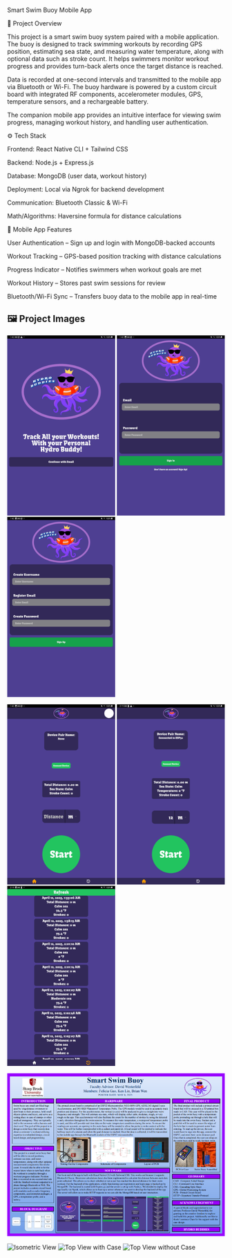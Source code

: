 Smart Swim Buoy Mobile App

📖 Project Overview

This project is a smart swim buoy system paired with a mobile application. The buoy is designed to track swimming workouts by recording GPS position, estimating sea state, and measuring water temperature, along with optional data such as stroke count. It helps swimmers monitor workout progress and provides turn-back alerts once the target distance is reached.

Data is recorded at one-second intervals and transmitted to the mobile app via Bluetooth or Wi-Fi. The buoy hardware is powered by a custom circuit board with integrated RF components, accelerometer modules, GPS, temperature sensors, and a rechargeable battery.

The companion mobile app provides an intuitive interface for viewing swim progress, managing workout history, and handling user authentication.

⚙️ Tech Stack

Frontend: React Native CLI + Tailwind CSS

Backend: Node.js + Express.js

Database: MongoDB (user data, workout history)

Deployment: Local via Ngrok for backend development

Communication: Bluetooth Classic & Wi-Fi

Math/Algorithms: Haversine formula for distance calculations

📱 Mobile App Features

User Authentication – Sign up and login with MongoDB-backed accounts

Workout Tracking – GPS-based position tracking with distance calculations

Progress Indicator – Notifies swimmers when workout goals are met

Workout History – Stores past swim sessions for review

Bluetooth/Wi-Fi Sync – Transfers buoy data to the mobile app in real-time

## 🖼️ Project Images

<p float="left">
  <img src="images/LandingPage.jpg" alt="Landing Page" width="250"/>
  <img src="images/LoginPage.jpg" alt="Login Page" width="250"/>
  <img src="images/SignupPage.jpg" alt="Signup Page" width="250"/>
</p>

<p float="left">
  <img src="images/HomePage.jpg" alt="Home Page" width="250"/>
  <img src="images/HomePageAfterConnect.jpg" alt="Home Page After Connect" width="250"/>
  <img src="images/HistoryPage.jpg" alt="History Page" width="250"/>
</p>

<p float="left">
  <img src="images/Poster.png" alt="Poster" width="900"/>
</p>

<p float="left">
  <img src="images/Isometric_View.HEIC" alt="Isometric View" width="300"/>
  <img src="images/Top_View_wCase.HEIC" alt="Top View with Case" width="300"/>
  <img src="images/Top_View_woCase.HEIC" alt="Top View without Case" width="300"/>
</p>
